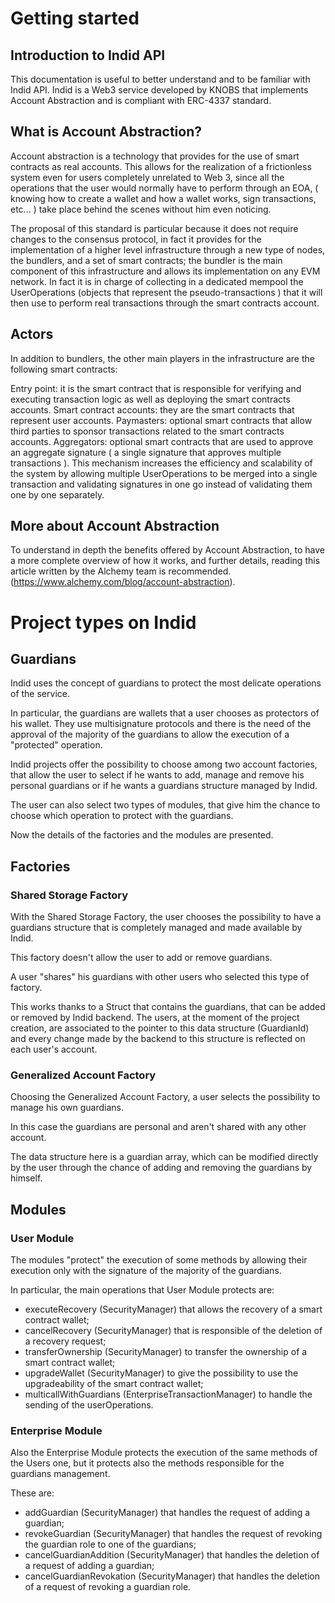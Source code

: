 # Getting started

## Introduction to Indid API

This documentation is useful to better understand and to be familiar with Indid API. Indid is a Web3 service developed by KNOBS that implements Account Abstraction and is compliant with ERC-4337 standard.

## What is Account Abstraction?

Account abstraction is a technology that provides for the use of smart contracts as real accounts. This allows for the realization of a frictionless system even for users completely unrelated to Web 3, since all the operations that the user would normally have to perform through an EOA, ( knowing how to create a wallet and how a wallet works, sign transactions, etc... ) take place behind the scenes without him even noticing.

The proposal of this standard is particular because it does not require changes to the consensus protocol, in fact it provides for the implementation of a higher level infrastructure through a new type of nodes, the bundlers, and a set of smart contracts; the bundler is the main component of this infrastructure and allows its implementation on any EVM network. In fact it is in charge of collecting in a dedicated mempool the UserOperations (objects that represent the pseudo-transactions ) that it will then use to perform real transactions through the smart contracts account.

## Actors

In addition to bundlers, the other main players in the infrastructure are the following smart contracts:

Entry point: it is the smart contract that is responsible for verifying and executing transaction logic as well as deploying the smart contracts accounts.
Smart contract accounts: they are the smart contracts that represent user accounts.
Paymasters: optional smart contracts that allow third parties to sponsor transactions related to the smart contracts accounts.
Aggregators: optional smart contracts that are used to approve an aggregate signature ( a single signature that approves multiple transactions ). This mechanism increases the efficiency and scalability of the system by allowing multiple UserOperations to be merged into a single transaction and validating signatures in one go instead of validating them one by one separately.

## More about Account Abstraction

To understand in depth the benefits offered by Account Abstraction, to have a more complete overview of how it works, and further details, reading this article written by the Alchemy team is recommended. (https://www.alchemy.com/blog/account-abstraction).


# Project types on Indid

## Guardians

Indid uses the concept of guardians to protect the most delicate operations of the service.

In particular, the guardians are wallets that a user chooses as protectors of his wallet. They use multisignature protocols and there is the need of the approval of the majority of the guardians to allow the execution of a "protected" operation.

Indid projects offer the possibility to choose among two account factories, that allow the user to select if he wants to add, manage and remove his personal guardians or if he wants a guardians structure managed by Indid.

The user can also select two types of modules, that give him the chance to choose which operation to protect with the guardians.

Now the details of the factories and the modules are presented.

## Factories

### Shared Storage Factory

With the Shared Storage Factory, the user chooses the possibility to have a guardians structure that is completely managed and made available by Indid.

This factory doesn't allow the user to add or remove guardians.

A user "shares" his guardians with other users who selected this type of factory.

This works thanks to a Struct that contains the guardians, that can be added or removed by Indid backend. The users, at the moment of the project creation, are associated to the pointer to this data structure (GuardianId) and every change made by the backend to this structure is reflected on each user's account.

### Generalized Account Factory

Choosing the Generalized Account Factory, a user selects the possibility to manage his own guardians.

In this case the guardians are personal and aren't shared with any other account. 

The data structure here is a guardian array, which can be modified directly by the user through the chance of adding and removing the guardians by himself.

## Modules

### User Module

The modules "protect" the execution of some methods by allowing their execution only with the signature of the majority of the guardians.

In particular, the main operations that User Module protects are:
- executeRecovery (SecurityManager) that allows the recovery of a smart contract wallet;
- cancelRecovery (SecurityManager) that is responsible of the deletion of a recovery request;
- transferOwnership (SecurityManager) to transfer the ownership of a smart contract wallet;
- upgradeWallet (SecurityManager) to give the possibility to use the upgradeability of the smart contract wallet;
- multicallWithGuardians (EnterpriseTransactionManager) to handle the sending of the userOperations.

### Enterprise Module

Also the Enterprise Module protects the execution of the same methods of the Users one, but it protects also the methods responsible for the guardians management.

These are:

- addGuardian (SecurityManager) that handles the request of adding a guardian;
- revokeGuardian (SecurityManager) that handles the request of revoking the guardian role to one of the guardians;
- cancelGuardianAddition (SecurityManager) that handles the deletion of a request of adding a guardian;
- cancelGuardianRevokation (SecurityManager) that handles the deletion of a request of revoking a guardian role.






